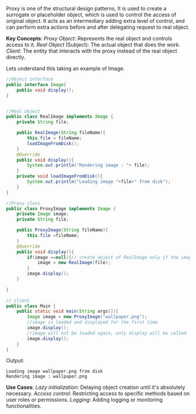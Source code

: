 Proxy is one of the structural design patterns, It is used to create a surrogate or placeholder object, which is used to control the access of original object.
It acts as an intermediary adding extra level of control, and can perform extra actions before and after delegating request to real object.

**Key Concepts**:
*Proxy Object*: Represents the real object and controls access to it.
*Real Object* (Subject): The actual object that does the work.
*Client*: The entity that interacts with the proxy instead of the real object directly.

Lets understand this taking an example of Image.

```java
//Object interface
public interface Image{
    public void display();
}


//Real object
public class RealImage implements Image {
    private String file;

    public RealImage(String fileName){
        this.file = fileName;
        loadImageFromDisk();
    }
    @Override
    public void display(){
        System.out.println("Rendering image : "+ file);
    }
    private void loadImageFromDisk(){
        System.out.println("Loading image "+file+" from disk");
    }
}

//Proxy class
public class ProxyImage implements Image {
    private Image image;
    private String file;

    public ProxyImage(String fileName){
        this.file =fileName;
    }
    @Override
    public void display(){
        if(image ==null){// create object of RealImage only if the image reference is null, thus resulting in Lazy Initialization ( i.e. Initializing the object only when it is needed not beforehand)
            image = new RealImage(file);
        }
        image.display();
    }
    
}

// client
public class Main {
    public static void main(String args[]){
        Image image = new ProxyImage("wallpaper.png");
        //image is loaded and displayed for the first time
        image.display();
        //image will not be loaded again, only display will be called 
        image.display();
    }
}
```


Output:

```output:
Loading image wallpaper.png from disk
Rendering image : wallpaper.png
```






**Use Cases**:
*Lazy initialization*: Delaying object creation until it's absolutely necessary.
*Access control*: Restricting access to specific methods based on user roles or permissions.
*Logging*: Adding logging or monitoring functionalities.


